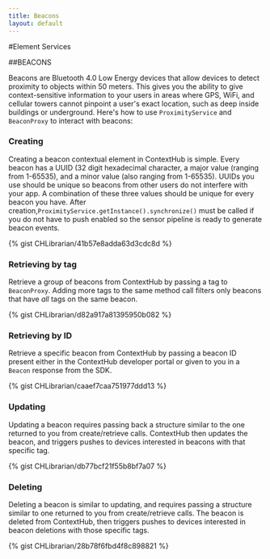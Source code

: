 ```yaml
---
title: Beacons
layout: default
---
```

#Element Services

##BEACONS

Beacons are Bluetooth 4.0 Low Energy devices that allow devices to detect proximity to objects within 50 meters. This gives you the ability to give context-sensitive information to your users in areas where GPS, WiFi, and cellular towers cannot pinpoint a user's exact location, such as deep inside buildings or underground. Here's how to use `ProximityService` and `BeaconProxy` to interact with beacons:
<br />

### Creating

Creating a beacon contextual element in ContextHub is simple. Every beacon has a UUID (32 digit hexadecimal character, a major value (ranging from 1-65535), and a minor value (also ranging from 1-65535). UUIDs you use should be unique so beacons from other users do not interfere with your app. A combination of these three values should be unique for every beacon you have. After creation,`ProximityService.getInstance().synchronize()` must be called if you do not have to push enabled so the sensor pipeline is ready to generate beacon events.

{% gist CHLibrarian/41b57e8adda63d3cdc8d %}
<br />

### Retrieving by tag

Retrieve a group of beacons from ContextHub by passing a tag to `BeaconProxy`. Adding more tags to the same method call filters only beacons that have *all* tags on the same beacon.

{% gist CHLibrarian/d82a917a81395950b082 %}
<br />

### Retrieving by ID

Retrieve a specific beacon from ContextHub by passing a beacon ID present either in the ContextHub developer portal or given to you in a `Beacon` response from the SDK.

{% gist CHLibrarian/caaef7caa751977ddd13 %}
<br />

### Updating

Updating a beacon requires passing back a structure similar to the one returned to you from create/retrieve calls. ContextHub then updates the beacon, and triggers pushes to devices interested in beacons with that specific tag.

{% gist CHLibrarian/db77bcf21f55b8bf7a07 %}
<br />

### Deleting

Deleting a beacon is similar to updating, and requires passing a structure similar to one returned to you from create/retrieve calls. The beacon is deleted from ContextHub, then triggers pushes to devices interested in beacon deletions with those specific tags.

{% gist CHLibrarian/28b78f6fbd4f8c898821 %}
<br />